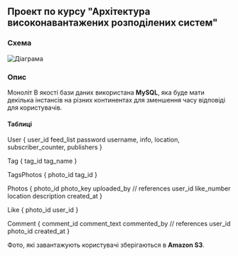 ## Проект по курсу "Архітектура високонавантажених розподілених систем"

### Схема
![Діаграма]()

### Опис

Моноліт
В якості бази даних використана **MySQL**, яка буде мати декілька інстансів на різних континентах для зменшення часу відповіді для користувачів.

#### Таблиці
User {
    user_id
    feed_list
    password
    username,
    info,
    location,
    subscriber_counter,
    publishers
}

Tag {
    tag_id
    tag_name
}

TagsPhotos {
    photo_id
    tag_id 
}

Photos {
    photo_id
    photo_key
    uploaded_by // references user_id
    like_number
    location
    description
    created_at
}

Like {
    photo_id
    user_id
}

Comment {
    comment_id
    comment_text
    commented_by // references user_id
    photo_id
    created_at
}


Фото, які завантажують користувачі зберігаються в **Amazon S3**.
